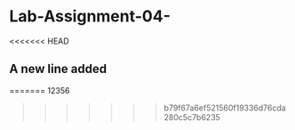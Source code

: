 # Lab-Assignment-04-
<<<<<<< HEAD
## A new line added
=======
12356
>>>>>>> b79f67a6ef521560f19336d76cda280c5c7b6235
